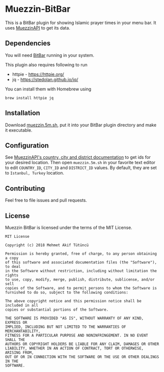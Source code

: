# Muezzin-BitBar
This is a BitBar plugin for showing Islamic prayer times in your menu bar. It uses [MuezzinAPI](https://github.com/mehmetakiftutuncu/MuezzinAPI) to get its data.

## Dependencies
You will need [BitBar](https://getbitbar.com/) running in your system.

This plugin also requires following to run
- httpie - https://httpie.org/
- jq - https://stedolan.github.io/jq/

You can install them with Homebrew using

```
brew install httpie jq
```

## Installation
Download [muezzin.5m.sh](https://github.com/mehmetakiftutuncu/Muezzin-BitBar/raw/master/muezzin.5m.sh), put it into your BitBar plugin directory and make it executable.

## Configuration
See [MuezzinAPI's country, city and district documentation](https://github.com/mehmetakiftutuncu/MuezzinAPI) to get ids for your desired location. Then open `muezzin.5m.sh` in your favorite text editor to edit `COUNTRY_ID`, `CITY_ID` and `DISTRICT_ID` values. By default, they are set to `Istanbul, Turkey` location.

## Contributing
Feel free to file issues and pull requests.

## License
Muezzin BitBar is licensed under the terms of the MIT License.

```
MIT License

Copyright (c) 2018 Mehmet Akif Tütüncü

Permission is hereby granted, free of charge, to any person obtaining a copy
of this software and associated documentation files (the "Software"), to deal
in the Software without restriction, including without limitation the rights
to use, copy, modify, merge, publish, distribute, sublicense, and/or sell
copies of the Software, and to permit persons to whom the Software is
furnished to do so, subject to the following conditions:

The above copyright notice and this permission notice shall be included in all
copies or substantial portions of the Software.

THE SOFTWARE IS PROVIDED "AS IS", WITHOUT WARRANTY OF ANY KIND, EXPRESS OR
IMPLIED, INCLUDING BUT NOT LIMITED TO THE WARRANTIES OF MERCHANTABILITY,
FITNESS FOR A PARTICULAR PURPOSE AND NONINFRINGEMENT. IN NO EVENT SHALL THE
AUTHORS OR COPYRIGHT HOLDERS BE LIABLE FOR ANY CLAIM, DAMAGES OR OTHER
LIABILITY, WHETHER IN AN ACTION OF CONTRACT, TORT OR OTHERWISE, ARISING FROM,
OUT OF OR IN CONNECTION WITH THE SOFTWARE OR THE USE OR OTHER DEALINGS IN THE
SOFTWARE.
```